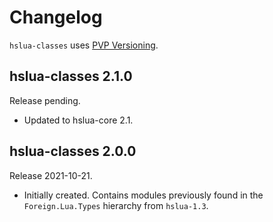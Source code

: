 # Changelog

`hslua-classes` uses [PVP Versioning][1].

## hslua-classes 2.1.0

Release pending.

-   Updated to hslua-core 2.1.

## hslua-classes 2.0.0

Release 2021-10-21.

- Initially created. Contains modules previously found in the
  `Foreign.Lua.Types` hierarchy from `hslua-1.3`.

[1]: https://pvp.haskell.org
